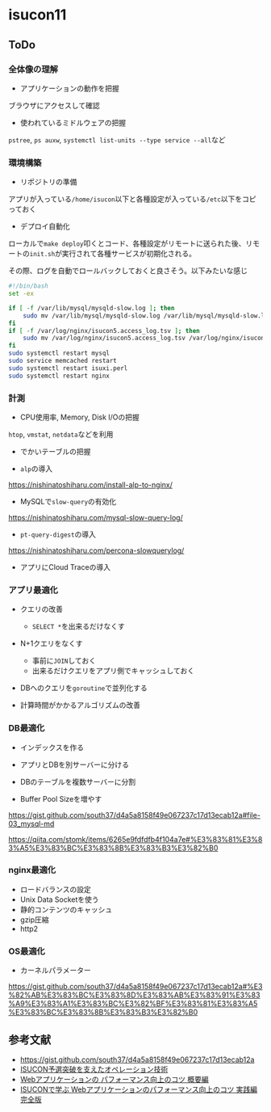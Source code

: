 # isucon11

## ToDo

### 全体像の理解

* アプリケーションの動作を把握

ブラウザにアクセスして確認

* 使われているミドルウェアの把握

`pstree`, `ps auxw`, `systemctl list-units --type service --all`など

### 環境構築

* リポジトリの準備

アプリが入っている`/home/isucon`以下と各種設定が入っている`/etc`以下をコピっておく

* デプロイ自動化

ローカルで`make deploy`叩くとコード、各種設定がリモートに送られた後、リモートの`init.sh`が実行されて各種サービスが初期化される。

その際、ログを自動でロールバックしておくと良さそう。以下みたいな感じ

```sh
#!/bin/bash
set -ex

if [ -f /var/lib/mysql/mysqld-slow.log ]; then
    sudo mv /var/lib/mysql/mysqld-slow.log /var/lib/mysql/mysqld-slow.log.$(date "+%Y%m%d_%H%M%S")
fi
if [ -f /var/log/nginx/isucon5.access_log.tsv ]; then
    sudo mv /var/log/nginx/isucon5.access_log.tsv /var/log/nginx/isucon5.access_log.tsv.$(date "+%Y%m%d_%H%M%S")
fi
sudo systemctl restart mysql
sudo service memcached restart
sudo systemctl restart isuxi.perl
sudo systemctl restart nginx
```

### 計測

* CPU使用率, Memory, Disk I/Oの把握

`htop`, `vmstat`, `netdata`などを利用

* でかいテーブルの把握

* `alp`の導入

https://nishinatoshiharu.com/install-alp-to-nginx/

* MySQLで`slow-query`の有効化

https://nishinatoshiharu.com/mysql-slow-query-log/

* `pt-query-digest`の導入

https://nishinatoshiharu.com/percona-slowquerylog/

* アプリにCloud Traceの導入


### アプリ最適化

* クエリの改善
    * `SELECT *`を出来るだけなくす

* N+1クエリをなくす
    * 事前に`JOIN`しておく
    * 出来るだけクエリをアプリ側でキャッシュしておく

* DBへのクエリを`goroutine`で並列化する

* 計算時間がかかるアルゴリズムの改善

### DB最適化

* インデックスを作る

* アプリとDBを別サーバーに分ける

* DBのテーブルを複数サーバーに分割

* Buffer Pool Sizeを増やす

https://gist.github.com/south37/d4a5a8158f49e067237c17d13ecab12a#file-03_mysql-md

https://qiita.com/stomk/items/6265e9fdfdfb4f104a7e#%E3%83%81%E3%83%A5%E3%83%BC%E3%83%8B%E3%83%B3%E3%82%B0

### nginx最適化

* ロードバランスの設定
* Unix Data Socketを使う
* 静的コンテンツのキャッシュ
* gzip圧縮
* http2

### OS最適化

* カーネルパラメーター

https://gist.github.com/south37/d4a5a8158f49e067237c17d13ecab12a#%E3%82%AB%E3%83%BC%E3%83%8D%E3%83%AB%E3%83%91%E3%83%A9%E3%83%A1%E3%83%BC%E3%82%BF%E3%83%81%E3%83%A5%E3%83%BC%E3%83%8B%E3%83%B3%E3%82%B0

## 参考文献

* https://gist.github.com/south37/d4a5a8158f49e067237c17d13ecab12a
* [ISUCON予選突破を支えたオペレーション技術](https://blog.yuuk.io/entry/web-operations-isucon)
* [Webアプリケーションの パフォーマンス向上のコツ 概要編](https://www.slideshare.net/kazeburo/isucon-summerclass2014action1)
* [ISUCONで学ぶ Webアプリケーションのパフォーマンス向上のコツ 実践編 完全版](https://www.slideshare.net/kazeburo/isucon-summerclass2014action2final)
